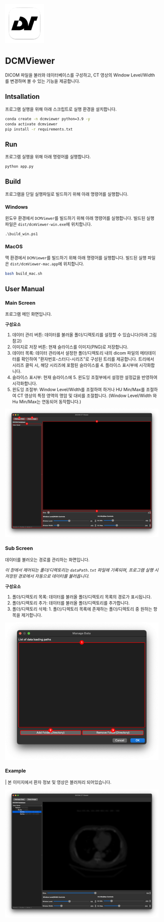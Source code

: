 ![DCMViewer Icon](source/thumbnail.png)

# DCMViewer

DICOM 파일을 불러와 데이터베이스를 구성하고, CT 영상의 Window Level/Width를 변경하며 볼 수 있는 기능을 제공합니다.

## Intsallation

프로그램 실행을 위해 아래 스크립트로 실행 환경을 설치합니다.

```bash
conda create -n dcmviewer python=3.9 -y
conda activate dcmviewer
pip install -r requirements.txt
```

## Run

프로그램 실행을 위해 아래 명령어를 실행합니다.

```bash
python app.py
```

## Build

프로그램을 단일 실행파일로 빌드하기 위해 아래 명령어를 실행합니다.

### Windows

윈도우 환경에서 `DCMViewer`를 빌드하기 위해 아래 명령어를 실행합니다.
빌드된 실행 파일은 `dist/dcmViewer-win.exe`에 위치합니다.

```ps
.\build_win.ps1
```

### MacOS

맥 환경에서 `DCMViewer`를 빌드하기 위해 아래 명령어를 실행합니다.
빌드된 실행 파일은 `dist/dcmViewer-mac.app`에 위치합니다.

```bash
bash build_mac.sh
```

## User Manual

### Main Screen

프로그램 메인 화면입니다.

**구성요소**

1. 데이터 관리 버튼: 데이터를 불러올 폴더/디렉토리를 설정할 수 있습니다(아래 그림 참고)
2. 이미지로 저장 버튼: 현재 슬라이스를 이미지(PNG)로 저장합니다.
3. 데이터 목록: 데이터 관리에서 설정한 폴더/디렉토리 내의 dicom 파일의 메타데이터를 확인하여 "환자번호-스터디-시리즈"로 구성된 트리를 제공합니다. 트리에서 시리즈 클릭 시, 해당 시리즈에 포함된 슬라이스를 4. 플라이스 표시부에 시각화합니다.
4. 슬라이스 표시부: 현재 슬라이스에 5. 윈도잉 조절부에서 설정한 설정값을 반영하여 시각화합니다.
5. 윈도잉 조절부: Window Level/Width를 조절하여 하거나 HU Min/Max를 조절하여 CT 영상의 특정 영역의 명암 및 대비를 조절합니다. (Window Level/Width 와 Hu Min/Max는 연동되어 동작합니다.)

![User Manual 1](source/figure1-ui-main.png)

### Sub Screen

데이터를 불러오는 경로를 관리하는 화면입니다.

_이 창에서 제어되는 폴더/디렉토리는 `dataPath.txt` 파일에 기록되며, 프로그램 실행 시 저장된 경로에서 자동으로 데이터를 불러옵니다._

**구성요소**

1. 폴더/디렉토리 목록: 데이터를 불러올 폴더/디렉토리 목록의 경로가 표시됩니다.
2. 폴더/디렉토리 추가: 데이터를 불러올 폴더/디렉토리를 추가합니다.
3. 폴더/디렉토리 삭제: 1. 폴더/디렉토리 목록에 존재하는 폴더/디렉토리 중 원하는 항목을 제거합니다.

![User Manual 2](source/figure2-ui-sub.png)

### Example

| 본 이미지에서 환자 정보 및 영상은 블러처리 되어있습니다.

![User Manual 3](source/figure3-example.png)
